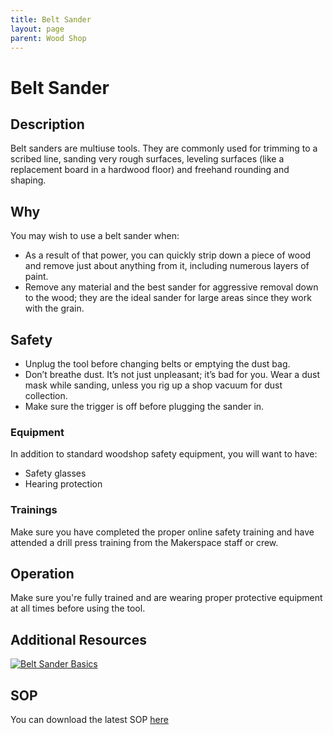 ```yaml
---
title: Belt Sander
layout: page
parent: Wood Shop
---
```


# Belt Sander

## Description

<!-- ![Band Saw](/assets/images/tools/band_saw.jpeg) -->

Belt sanders are multiuse tools. They are commonly used for trimming to a scribed line, sanding very rough surfaces, leveling surfaces (like a replacement board in a hardwood floor) and freehand rounding and shaping.

## Why

You may wish to use a belt sander when:

- As a result of that power, you can quickly strip down a piece of wood and remove just about anything from it, including numerous layers of paint.
- Remove any material and the best sander for aggressive removal down to the wood; they are the ideal sander for large areas since they work with the grain.

## Safety

- Unplug the tool before changing belts or emptying the dust bag.
- Don’t breathe dust. It’s not just unpleasant; it’s bad for you. Wear a dust mask while sanding, unless you rig up a shop vacuum for dust collection.
- Make sure the trigger is off before plugging the sander in.

### Equipment

In addition to standard woodshop safety equipment, you will want to have:

- Safety glasses
- Hearing protection

### Trainings

Make sure you have completed the proper online safety training and have attended a drill press training from the Makerspace staff or crew.

## Operation

Make sure you're fully trained and are wearing proper protective equipment at all times before using the tool.

## Additional Resources

[![Belt Sander Basics](https://img.youtube.com/vi/3UQGikBrJuI/0.jpg)](https://youtu.be/3UQGikBrJuI "Belt Sander Basics")

## SOP

You can download the latest SOP [here](/assets/sops/BeltSander/SOP_BeltSander.docx)
